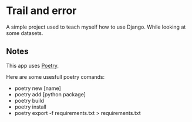 # Trail and error

A simple project used to teach myself how to use Django. While looking at some datasets.

## Notes

This app uses [Poetry](https://python-poetry.org/).

Here are some usesfull poetry comands:

- poetry new [name]
- poetry add [python package]
- poetry build
- poetry install
- poetry export -f requirements.txt > requirements.txt
